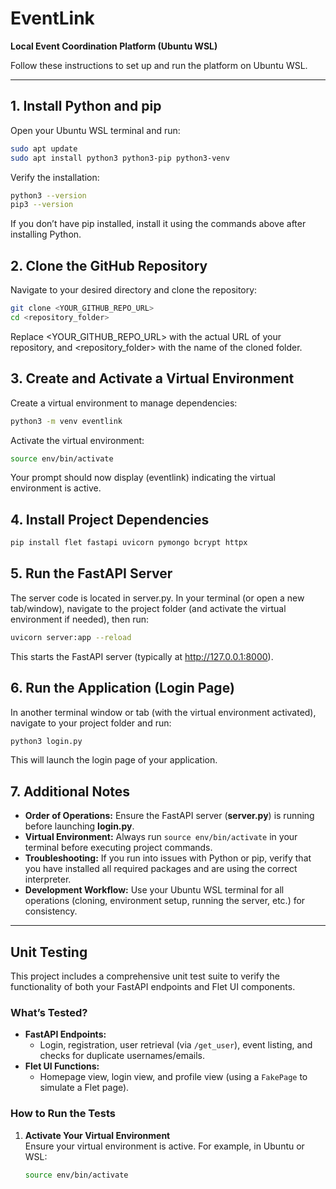 # EventLink

**Local Event Coordination Platform (Ubuntu WSL)**

Follow these instructions to set up and run the platform on Ubuntu WSL.

---

## 1. Install Python and pip

Open your Ubuntu WSL terminal and run:

```bash
sudo apt update
sudo apt install python3 python3-pip python3-venv
```

Verify the installation:

```bash
python3 --version
pip3 --version
```

If you don’t have pip installed, install it using the commands above after installing Python.

## 2. Clone the GitHub Repository

Navigate to your desired directory and clone the repository:

```bash
git clone <YOUR_GITHUB_REPO_URL>
cd <repository_folder>
```

Replace <YOUR_GITHUB_REPO_URL> with the actual URL of your repository, and <repository_folder> with the name of the cloned folder.

## 3. Create and Activate a Virtual Environment

Create a virtual environment to manage dependencies:

```bash
python3 -m venv eventlink
```

Activate the virtual environment:

```bash
source env/bin/activate
```

Your prompt should now display (eventlink) indicating the virtual environment is active.

## 4. Install Project Dependencies

```bash
pip install flet fastapi uvicorn pymongo bcrypt httpx
```

## 5. Run the FastAPI Server

The server code is located in server.py. In your terminal (or open a new tab/window), navigate to the project folder (and activate the virtual environment if needed), then run:

```bash
uvicorn server:app --reload
```

This starts the FastAPI server (typically at http://127.0.0.1:8000).

## 6. Run the Application (Login Page)

In another terminal window or tab (with the virtual environment activated), navigate to your project folder and run:

```bash
python3 login.py
```

This will launch the login page of your application.

## 7. Additional Notes

- **Order of Operations:** Ensure the FastAPI server (**server.py**) is running before launching **login.py**.
- **Virtual Environment:** Always run `source env/bin/activate` in your terminal before executing project commands.
- **Troubleshooting:** If you run into issues with Python or pip, verify that you have installed all required packages and are using the correct interpreter.
- **Development Workflow:** Use your Ubuntu WSL terminal for all operations (cloning, environment setup, running the server, etc.) for consistency.

---

## Unit Testing

This project includes a comprehensive unit test suite to verify the functionality of both your FastAPI endpoints and Flet UI components.

### What’s Tested?
- **FastAPI Endpoints:**  
  - Login, registration, user retrieval (via `/get_user`), event listing, and checks for duplicate usernames/emails.
- **Flet UI Functions:**  
  - Homepage view, login view, and profile view (using a `FakePage` to simulate a Flet page).

### How to Run the Tests

1. **Activate Your Virtual Environment**  
   Ensure your virtual environment is active. For example, in Ubuntu or WSL:
   ```bash
   source env/bin/activate
   ```

